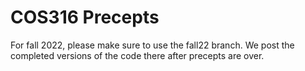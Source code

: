# COS316 Precepts

For fall 2022, please make sure to use the fall22 branch. We post the completed versions of the code there after precepts are over.
